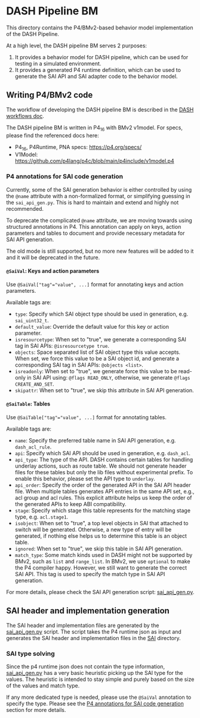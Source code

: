 # DASH Pipeline BM

This directory contains the P4/BMv2-based behavior model implementation of the DASH Pipeline.

At a high level, the DASH pipeline BM serves 2 purposes:

1. It provides a behavior model for DASH pipeline, which can be used for testing in a simulated environment.
2. It provides a generated P4 runtime definition, which can be used to generate the SAI API and SAI adapter code to the behavior model.

## Writing P4/BMv2 code

The workflow of developing the DASH pipeline BM is described in the [DASH workflows doc](../README-dash-workflows.md).

The DASH pipeline BM is written in P4<sub>16</sub> with BMv2 v1model. For specs, please find the referenced docs here:

- P4<sub>16</sub>, P4Runtime, PNA specs: <https://p4.org/specs/>
- V1Model: <https://github.com/p4lang/p4c/blob/main/p4include/v1model.p4>

### P4 annotations for SAI code generation

Currently, some of the SAI generation behavior is either controlled by using the `@name` attribute with a non-formalized format, or simplifying guessing in the `sai_api_gen.py`. This is hard to maintain and extend and highly not recommended.

To deprecate the complicated `@name` attribute, we are moving towards using structured annotations in P4. This annotation can apply on keys, action parameters and tables to document and provide necessary metadata for SAI API generation.

The old mode is still supported, but no more new features will be added to it and it will be deprecated in the future.

#### `@SaiVal`: Keys and action parameters

Use `@SaiVal["tag"="value", ...]` format for annotating keys and action parameters.

Available tags are:

- `type`: Specify which SAI object type should be used in generation, e.g. `sai_uint32_t`.
- `default_value`: Override the default value for this key or action parameter.
- `isresourcetype`: When set to "true", we generate a corresponding SAI tag in SAI APIs: `@isresourcetype true`.
- `objects`: Space separated list of SAI object type this value accepts. When set, we force this value to be a SAI object id, and generate a corresponding SAI tag in SAI APIs: `@objects <list>`.
- `isreadonly`: When set to "true", we generate force this value to be read-only in SAI API using: `@flags READ_ONLY`, otherwise, we generate `@flags CREATE_AND_SET`.
- `skipattr`: When set to "true", we skip this attribute in SAI API generation.

#### `@SaiTable`: Tables

Use `@SaiTable["tag"="value", ...]` format for annotating tables.

Available tags are:

- `name`: Specify the preferred table name in SAI API generation, e.g. `dash_acl_rule`.
- `api`: Specify which SAI API should be used in generation, e.g. `dash_acl`.
- `api_type`: The type of the API. DASH contains certain tables for handling underlay actions, such as route table. We should not generate header files for these tables but only the lib files without experimental prefix. To enable this behavior, please set the API type to `underlay`.
- `api_order`: Specify the order of the generated API in the SAI API header file. When multiple tables generates API entries in the same API set, e.g., acl group and acl rules. This explicit attribute helps us keep the order of the generated APIs to keep ABI compatibility.
- `stage`: Specify which stage this table represents for the matching stage type, e.g. `acl.stage1`.
- `isobject`: When set to "true", a top level objects in SAI that attached to switch will be generated. Otherwise, a new type of entry will be generated, if nothing else helps us to determine this table is an object table.
- `ignored`: When set to "true", we skip this table in SAI API generation.
- `match_type`: Some match kinds used in DASH might not be supported by BMv2, such as `list` and `range_list`. In BMv2, we use `optional` to make the P4 compiler happy. However, we still want to generate the correct SAI API. This tag is used to specify the match type in SAI API generation.

For more details, please check the SAI API generation script: [sai_api_gen.py](../SAI/sai_api_gen.py).

## SAI header and implementation generation

The SAI header and implementation files are generated by the [sai_api_gen.py](../SAI/sai_api_gen.py) script. The script takes the P4 runtime json as input and generates the SAI header and implementation files in the [SAI](../SAI) directory.

### SAI type solving

Since the p4 runtime json does not contain the type information, [sai_api_gen.py](../SAI/sai_api_gen.py) has a very basic heuristic picking up the SAI type for the values. The heuristic is intended to stay simple and purely based on the size of the values and match type.

If any more dedicated type is needed, please use the `@SaiVal` annotation to specify the type. Please see the [P4 annotations for SAI code generation](#p4-annotations-for-sai-code-generation) section for more details.
